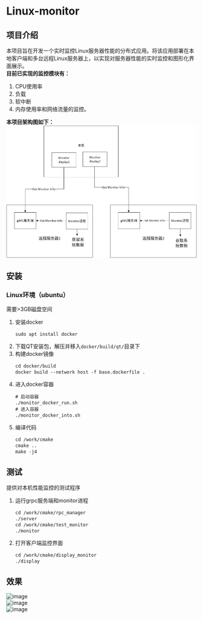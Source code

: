 # Linux-monitor
## 项目介绍
本项目旨在开发一个实时监控Linux服务器性能的分布式应用。将该应用部署在本地客户端和多台远程Linux服务器上，以实现对服务器性能的实时监控和图形化界面展示。
<br />
**目前已实现的监控模块有：**
1. CPU使用率
2. 负载
3. 软中断
4. 内存使用率和网络流量的监控。

**本项目架构图如下：**
<br />
![image](https://github.com/moyiro/Linux-monitor/blob/master/IMG/Architecture.jpg)

## 安装
### Linux环境（ubuntu） <br />
需要>3GB磁盘空间
1. 安装docker
    ```shell
    sudo apt install docker
2. 下载QT安装包，解压并移入`docker/build/qt/`目录下
3. 构建docker镜像
    ```shell
    cd docker/build
    docker build --network host -f base.dockerfile .
4. 进入docker容器
     ```shell
     # 启动容器
     ./monitor_docker_run.sh
     # 进入容器
     ./monitor_docker_into.sh
5. 编译代码
      ```shell
      cd /work/cmake
      cmake ..
      make -j4
## 测试
提供对本机性能监控的测试程序
1. 运行grpc服务端和monitor进程
   ```shell
   cd /work/cmake/rpc_manager
   ./server
   cd /work/cmake/test_monitor
   ./monitor
2. 打开客户端监控界面
   ``` shell
   cd /work/cmake/display_monitor
   ./display
## 效果
![image](https://github.com/moyiro/Linux-monitor/blob/master/IMG/CPU%20monitor.png)
<br />
![image](https://github.com/moyiro/Linux-monitor/blob/master/IMG/mem%20monitor.png)
<br />
![image](https://github.com/moyiro/Linux-monitor/blob/master/IMG/net%20monitor.png)
